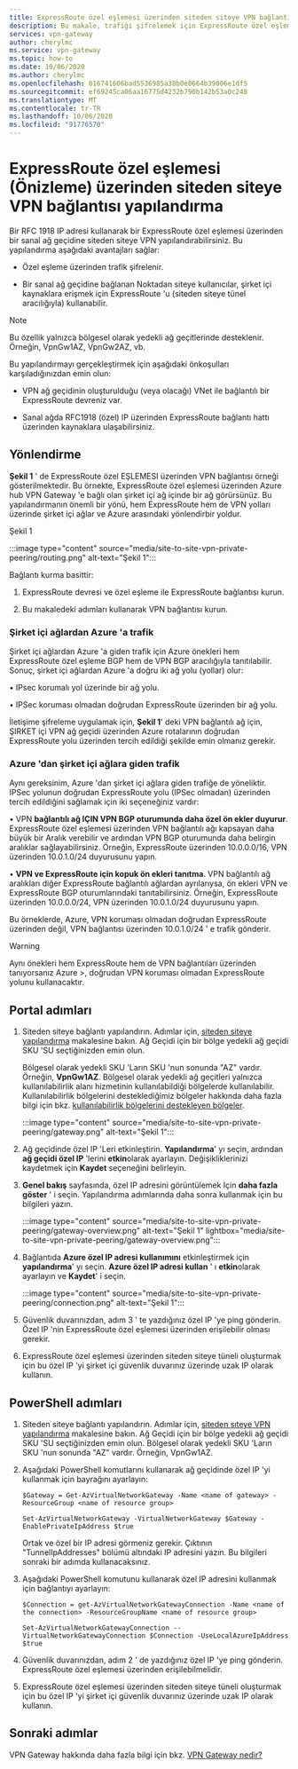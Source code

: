```yaml
---
title: ExpressRoute özel eşlemesi üzerinden siteden siteye VPN bağlantıları
description: Bu makale, trafiği şifrelemek için ExpressRoute özel eşlemesi üzerinden siteden siteye VPN 'yi etkinleştirmenize yardımcı olur.
services: vpn-gateway
author: cherylmc
ms.service: vpn-gateway
ms.topic: how-to
ms.date: 10/06/2020
ms.author: cherylmc
ms.openlocfilehash: 016741606bad5536985a38b0e0664b39006e1df5
ms.sourcegitcommit: ef69245ca06aa16775d4232b790b142b53a0c248
ms.translationtype: MT
ms.contentlocale: tr-TR
ms.lasthandoff: 10/06/2020
ms.locfileid: "91776570"
---
```

# <a name="configure-a-site-to-site-vpn-connection-over-expressroute-private-peering-preview"></a>ExpressRoute özel eşlemesi (Önizleme) üzerinden siteden siteye VPN bağlantısı yapılandırma

Bir RFC 1918 IP adresi kullanarak bir ExpressRoute özel eşlemesi üzerinden bir sanal ağ geçidine siteden siteye VPN yapılandırabilirsiniz. Bu yapılandırma aşağıdaki avantajları sağlar:

* Özel eşleme üzerinden trafik şifrelenir.

* Bir sanal ağ geçidine bağlanan Noktadan siteye kullanıcılar, şirket içi kaynaklara erişmek için ExpressRoute 'u (siteden siteye tünel aracılığıyla) kullanabilir.

>[!NOTE]
>Bu özellik yalnızca bölgesel olarak yedekli ağ geçitlerinde desteklenir. Örneğin, VpnGw1AZ, VpnGw2AZ, vb.
>

Bu yapılandırmayı gerçekleştirmek için aşağıdaki önkoşulları karşıladığınızdan emin olun:

* VPN ağ geçidinin oluşturulduğu (veya olacağı) VNet ile bağlantılı bir ExpressRoute devreniz var.

* Sanal ağda RFC1918 (özel) IP üzerinden ExpressRoute bağlantı hattı üzerinden kaynaklara ulaşabilirsiniz.

## <a name="routing"></a><a name="routing"></a>Yönlendirme

**Şekil 1** ' de ExpressRoute özel EŞLEMESI üzerinden VPN bağlantısı örneği gösterilmektedir. Bu örnekte, ExpressRoute özel eşlemesi üzerinden Azure hub VPN Gateway 'e bağlı olan şirket içi ağ içinde bir ağ görürsünüz. Bu yapılandırmanın önemli bir yönü, hem ExpressRoute hem de VPN yolları üzerinde şirket içi ağlar ve Azure arasındaki yönlendirbir yoldur.

Şekil 1

:::image type="content" source="media/site-to-site-vpn-private-peering/routing.png" alt-text="Şekil 1":::

Bağlantı kurma basittir:

1. ExpressRoute devresi ve özel eşleme ile ExpressRoute bağlantısı kurun.

1. Bu makaledeki adımları kullanarak VPN bağlantısı kurun.

### <a name="traffic-from-on-premises-networks-to-azure"></a>Şirket içi ağlardan Azure 'a trafik

Şirket içi ağlardan Azure 'a giden trafik için Azure önekleri hem ExpressRoute özel eşleme BGP hem de VPN BGP aracılığıyla tanıtılabilir. Sonuç, şirket içi ağlardan Azure 'a doğru iki ağ yolu (yollar) olur:

• IPsec korumalı yol üzerinde bir ağ yolu.

• IPSec koruması olmadan doğrudan ExpressRoute üzerinden bir ağ yolu.

İletişime şifreleme uygulamak için, **Şekil 1**' deki VPN bağlantılı ağ için, ŞIRKET içi VPN ağ geçidi üzerinden Azure rotalarının doğrudan ExpressRoute yolu üzerinden tercih edildiği şekilde emin olmanız gerekir.

### <a name="traffic-from-azure-to-on-premises-networks"></a>Azure 'dan şirket içi ağlara giden trafik

Aynı gereksinim, Azure 'dan şirket içi ağlara giden trafiğe de yöneliktir. IPSec yolunun doğrudan ExpressRoute yolu (IPSec olmadan) üzerinden tercih edildiğini sağlamak için iki seçeneğiniz vardır:

• VPN **bağlantılı ağ IÇIN VPN BGP oturumunda daha özel ön ekler duyurur**. ExpressRoute özel eşlemesi üzerinden VPN bağlantılı ağı kapsayan daha büyük bir Aralık verebilir ve ardından VPN BGP oturumunda daha belirgin aralıklar sağlayabilirsiniz. Örneğin, ExpressRoute üzerinden 10.0.0.0/16, VPN üzerinden 10.0.1.0/24 duyurusunu yapın.

• **VPN ve ExpressRoute için kopuk ön ekleri tanıtma**. VPN bağlantılı ağ aralıkları diğer ExpressRoute bağlantılı ağlardan ayrılarıysa, ön ekleri VPN ve ExpressRoute BGP oturumlarındaki tanıtabilirsiniz. Örneğin, ExpressRoute üzerinden 10.0.0.0/24, VPN üzerinden 10.0.1.0/24 duyurusunu yapın.

Bu örneklerde, Azure, VPN koruması olmadan doğrudan ExpressRoute üzerinden değil, VPN bağlantısı üzerinden 10.0.1.0/24 ' e trafik gönderir.

>[!Warning]
>Aynı önekleri hem ExpressRoute hem de VPN bağlantıları üzerinden tanıyorsanız Azure >, doğrudan VPN koruması olmadan ExpressRoute yolunu kullanacaktır.
>

## <a name="portal-steps"></a><a name="portal"></a>Portal adımları

1. Siteden siteye bağlantı yapılandırın. Adımlar için, [siteden siteye yapılandırma](vpn-gateway-howto-site-to-site-resource-manager-portal.md) makalesine bakın. Ağ Geçidi için bir bölge yedekli ağ geçidi SKU 'SU seçtiğinizden emin olun. 

   Bölgesel olarak yedekli SKU 'Ların SKU 'nun sonunda "AZ" vardır. Örneğin, **VpnGw1AZ**. Bölgesel olarak yedekli ağ geçitleri yalnızca kullanılabilirlik alanı hizmetinin kullanılabildiği bölgelerde kullanılabilir. Kullanılabilirlik bölgelerini desteklediğimiz bölgeler hakkında daha fazla bilgi için bkz. [kullanılabilirlik bölgelerini destekleyen bölgeler](../availability-zones/az-region.md).

   :::image type="content" source="media/site-to-site-vpn-private-peering/gateway.png" alt-text="Şekil 1":::
1. Ağ geçidinde özel IP 'Leri etkinleştirin. **Yapılandırma**' yı seçin, ardından **ağ geçidi özel IP** 'lerini **etkin**olarak ayarlayın. Değişikliklerinizi kaydetmek için **Kaydet** seçeneğini belirleyin.
1. **Genel bakış** sayfasında, özel IP adresini görüntülemek Için **daha fazla göster** ' i seçin. Yapılandırma adımlarında daha sonra kullanmak için bu bilgileri yazın.

   :::image type="content" source="media/site-to-site-vpn-private-peering/gateway-overview.png" alt-text="Şekil 1" lightbox="media/site-to-site-vpn-private-peering/gateway-overview.png":::
1. Bağlantıda **Azure özel IP adresi kullanımını** etkinleştirmek için  **yapılandırma**' yı seçin. **Azure özel IP adresi kullan** ' ı **etkin**olarak ayarlayın ve **Kaydet**' i seçin.

   :::image type="content" source="media/site-to-site-vpn-private-peering/connection.png" alt-text="Şekil 1":::
1. Güvenlik duvarınızdan, adım 3 ' te yazdığınız özel IP 'ye ping gönderin. Özel IP 'nin ExpressRoute özel eşlemesi üzerinden erişilebilir olması gerekir.
1. ExpressRoute özel eşlemesi üzerinden siteden siteye tüneli oluşturmak için bu özel IP 'yi şirket içi güvenlik duvarınız üzerinde uzak IP olarak kullanın.

## <a name="powershell-steps"></a><a name="powershell"></a>PowerShell adımları

1. Siteden siteye bağlantı yapılandırın. Adımlar için, [siteden sıteye VPN yapılandırma](vpn-gateway-howto-site-to-site-resource-manager-portal.md) makalesine bakın. Ağ Geçidi için bir bölge yedekli ağ geçidi SKU 'SU seçtiğinizden emin olun. Bölgesel olarak yedekli SKU 'Ların SKU 'nun sonunda "AZ" vardır. Örneğin, VpnGw1AZ.
1. Aşağıdaki PowerShell komutlarını kullanarak ağ geçidinde özel IP 'yi kullanmak için bayrağını ayarlayın:

   ```azurepowershell-interactive
   $Gateway = Get-AzVirtualNetworkGateway -Name <name of gateway> -ResourceGroup <name of resource group>

   Set-AzVirtualNetworkGateway -VirtualNetworkGateway $Gateway -EnablePrivateIpAddress $true
   ```

   Ortak ve özel bir IP adresi görmeniz gerekir. Çıktının "TunnelIpAddresses" bölümü altındaki IP adresini yazın. Bu bilgileri sonraki bir adımda kullanacaksınız.
1. Aşağıdaki PowerShell komutunu kullanarak özel IP adresini kullanmak için bağlantıyı ayarlayın:

   ```azurepowershell-interactive
   $Connection = get-AzVirtualNetworkGatewayConnection -Name <name of the connection> -ResourceGroupName <name of resource group>

   Set-AzVirtualNetworkGatewayConnection --VirtualNetworkGatewayConnection $Connection -UseLocalAzureIpAddress $true
   ```
1. Güvenlik duvarınızdan, adım 2 ' de yazdığınız özel IP 'ye ping gönderin. ExpressRoute özel eşlemesi üzerinden erişilebilmelidir.
1. ExpressRoute özel eşlemesi üzerinden siteden siteye tüneli oluşturmak için bu özel IP 'yi şirket içi güvenlik duvarınız üzerinde uzak IP olarak kullanın.

## <a name="next-steps"></a>Sonraki adımlar

VPN Gateway hakkında daha fazla bilgi için bkz. [VPN Gateway nedir?](vpn-gateway-about-vpngateways.md)
